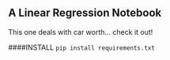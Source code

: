 ## A Linear Regression Notebook

This one deals with car worth... check it out!

####INSTALL
```pip install requirements.txt```
